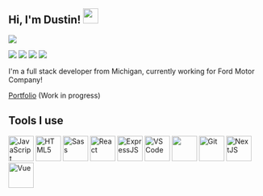 <h2>Hi, I'm Dustin! <img src="https://emojis.slackmojis.com/emojis/images/1600706728/10521/meow_code.gif?1600706728" width=30/> </h2>

![](https://komarev.com/ghpvc/?username=dustinscode&color=ff69b4&style=flat&label=visitors)

[![](https://img.shields.io/badge/-LinkedIn-0A66C2?logo=LinkedIn&logoColor=white)](https://www.linkedin.com/in/dustycode/)
[![](https://img.shields.io/badge/-Instagram-E4405F?logo=Instagram&logoColor=white)](https://www.instagram.com/dustycode/)
[![](https://img.shields.io/badge/-Twitter-1DA1F2?logo=Twitter&logoColor=white)](https://twitter.com/dustycode)
[![](https://img.shields.io/badge/-Spotify-1DB954?logo=Spotify&logoColor=white)](https://open.spotify.com/user/124360638?si=9392d64bc8ad4ad8)

<p>I'm a full stack developer from Michigan, currently working for Ford Motor Company!</p>

<p><a href="https://dustinscode.github.io/portfolio/">Portfolio</a> (Work in progress)</p>

<h2>Tools I use</h2>

<span>
  <img alt="JavaScript" src="https://img.icons8.com/dusk/64/000000/javascript.png" width=50/>
  <img alt="HTML5" src="https://img.icons8.com/dusk/64/000000/html-5.png" width=50/>
  <img alt="Sass" src='https://cdn.jsdelivr.net/gh/devicons/devicon/icons/sass/sass-original.svg' width=50/>
  <img alt="React" src="https://img.icons8.com/dusk/64/000000/react.png" width=50/>
  <img alt="ExpressJS" src='https://cdn.jsdelivr.net/gh/devicons/devicon/icons/express/express-original.svg' width=50/>
  <img alt="VS Code" src="https://img.icons8.com/dusk/64/000000/visual-studio-code-2019.png" width=50/>
  <img src="https://img.icons8.com/dusk/64/000000/github.png" width=50/>
  <img alt="Git" src='https://cdn.jsdelivr.net/gh/devicons/devicon/icons/git/git-original.svg' width=50/>
  <img alt="NextJS" src='https://cdn.jsdelivr.net/gh/devicons/devicon/icons/nextjs/nextjs-original.svg' width=50/>
  <img alt="Vue" src='https://cdn.jsdelivr.net/gh/devicons/devicon/icons/vuejs/vuejs-original.svg' width=50/>
</span>

